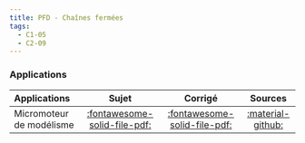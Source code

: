 ```yaml
---
title: PFD - Chaînes fermées 
tags:
  - C1-05
  - C2-09
---
```



### Applications 
 
| Applications | Sujet | Corrigé | Sources  | 
| :-------------- | :---: | :-----: | :------: | 
| Micromoteur de modélisme | [:fontawesome-solid-file-pdf:](https://xpessoles-cpge.fr/pdf/Cy_04_03_PFD_CF_App_01_Micromoteur_Sujet.pdf) | [:fontawesome-solid-file-pdf:](https://xpessoles-cpge.fr/pdf/Cy_04_03_PFD_CF_App_01_Micromoteur_Corrige.pdf) | [:material-github:](https://github.com/xpessoles/PSI_Cy_04_ModelisationDynamique/tree/main/Chapitre_03_Methodologie/PFD_CF/Cy_04_03_PFD_CF_App_01_Micromoteur) | 




